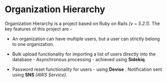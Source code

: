 # Organization Hierarchy 

Organization Hierarchy is a project based on Ruby on Rails *(v ~ 5.2.1)*. The key features of this project are -

* An organization can have multiple users, but a user can strictly belong to one organization. 

* Bulk upload functionality for importing a list of users directly into the database - Asynchronous processing - achieved using **Sidekiq**. 

* Password reset functionality for users - using **Devise** . Notification sent using **SNS** *(AWS Service)*.


